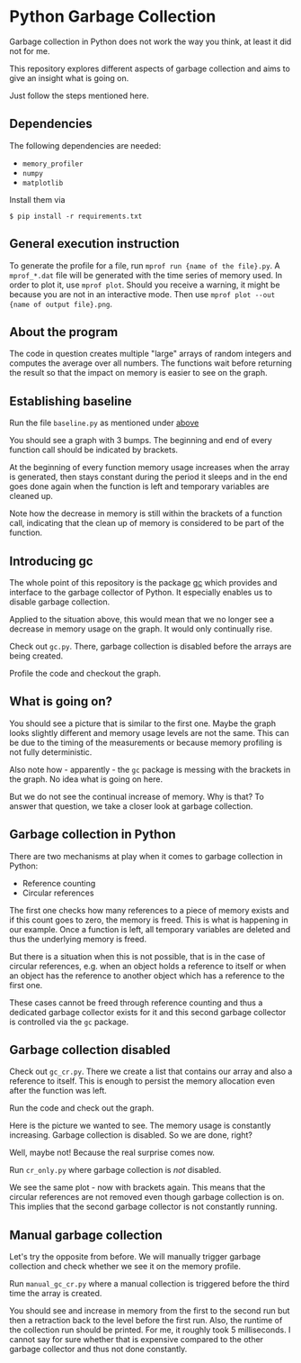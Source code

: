 # Python Garbage Collection

Garbage collection in Python does not work the way you think, at least it did not for me.

This repository explores different aspects of garbage collection and aims to give an insight what is going on.

Just follow the steps mentioned here.

## Dependencies

The following dependencies are needed:
* `memory_profiler`
* `numpy`
* `matplotlib`

Install them via
```shell
$ pip install -r requirements.txt
```

## General execution instruction

To generate the profile for a file, run `mprof run {name of the file}.py`. A `mprof_*.dat` file will be generated with the
time series of memory used. In order to plot it, use `mprof plot`. Should you receive a warning, it might be because
you are not in an interactive mode. Then use `mprof plot --out {name of output file}.png`.

## About the program

The code in question creates multiple "large" arrays of random integers and computes the average over all numbers. The 
functions wait before returning the result so that the impact on memory is easier to see on the graph.

## Establishing baseline

Run the file `baseline.py` as mentioned under [above](#general-execution-instruction)

You should see a graph with 3 bumps. The beginning and end of every function call should be indicated by brackets.

At the beginning of every function memory usage increases when the array is generated, then stays constant during the 
period it sleeps and in the end goes done again when the function is left and temporary variables are cleaned up.

Note how the decrease in memory is still within the brackets of a function call, indicating that the clean up of memory
is considered to be part of the function.

## Introducing gc

The whole point of this repository is the package [gc](https://docs.python.org/3/library/gc.html) which provides and 
interface to the garbage collector of Python. It especially enables us to disable garbage collection.

Applied to the situation above, this would mean that we no longer see a decrease in memory usage on the graph. It would
only continually rise.

Check out `gc.py`. There, garbage collection is disabled before the arrays are being created.

Profile the code and checkout the graph.

## What is going on?

You should see a picture that is similar to the first one. Maybe the graph looks slightly different and memory usage levels
are not the same. This can be due to the timing of the measurements or because memory profiling is not fully deterministic.

Also note how - apparently - the `gc` package is messing with the brackets in the graph. No idea what is going on here.

But we do not see the continual increase of memory. Why is that? To answer that question, we take a closer look at garbage
collection.

## Garbage collection in Python

There are two mechanisms at play when it comes to garbage collection in Python:
* Reference counting
* Circular references

The first one checks how many references to a piece of memory exists and if this count goes to zero, the memory is freed.
This is what is happening in our example. Once a function is left, all temporary variables are deleted and thus the 
underlying memory is freed.

But there is a situation when this is not possible, that is in the case of circular references, e.g. when an object
holds a reference to itself or when an object has the reference to another object which has a reference to the first one.

These cases cannot be freed through reference counting and thus a dedicated garbage collector exists for it and this 
second garbage collector is controlled via the `gc` package.

## Garbage collection disabled

Check out `gc_cr.py`. There we create a list that contains our array and also a 
reference to itself. This is enough to persist the memory allocation even after the function was left.

Run the code and check out the graph.

Here is the picture we wanted to see. The memory usage is constantly increasing. Garbage collection is disabled. So we
are done, right?

Well, maybe not! Because the real surprise comes now.

Run `cr_only.py` where garbage collection is *not* disabled.

We see the same plot - now with brackets again. This means that the circular references are not removed even though
garbage collection is on. This implies that the second garbage collector is not constantly running.

## Manual garbage collection

Let's try the opposite from before. We will manually trigger garbage collection and check whether we see it on the 
memory profile.

Run `manual_gc_cr.py` where a manual collection is triggered before the third time
the array is created.

You should see and increase in memory from the first to the second run but then a retraction back to the level before
the first run.
Also, the runtime of the collection run should be printed. For me, it roughly took 5 milliseconds. I cannot say for sure
whether that is expensive compared to the other garbage collector and thus not done constantly.
